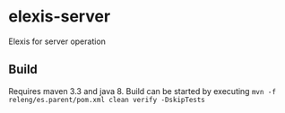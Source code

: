 # elexis-server
Elexis for server operation

## Build

Requires maven 3.3 and java 8. Build can be started by executing `mvn -f releng/es.parent/pom.xml clean verify -DskipTests` 
